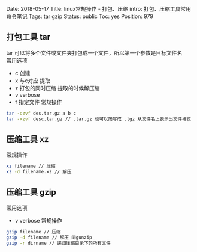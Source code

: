 Date: 2018-05-17
Title: linux常规操作 - 打包、压缩
intro: 打包、压缩工具常用命令笔记
Tags: tar gzip
Status: public
Toc: yes
Position: 979

## 打包工具 tar
tar 可以将多个文件或文件夹打包成一个文件，所以第一个参数是目标文件名  
常用选项

- c 创建
- x 与c对应 提取
- z 打包的同时压缩 提取的时候解压缩
- v verbose
- f 指定文件
常规操作
```bash
tar -czvf des.tar.gz a b c
tar -xzvf desc.tar.gz // .tar.gz 也可以简写成 .tgz 从文件名上表示出文件格式
```

## 压缩工具 xz
常规操作
```bash
xz filename // 压缩
xz -d filename.xz // 解压
```

## 压缩工具 gzip
常用选项

- v verbose
常规操作  
```bash
gzip filename // 压缩
gzip -d filename // 解压 同gunzip
gzip -r dirname // 递归压缩目录下的所有文件
```
